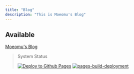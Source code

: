 ```yaml
---
title: "Blog"
description: "This is Moeomu's Blog"
---
```


## Available

[Moeomu's Blog](https://blog.moeomu.com)

> System Status
>
> [![Deploy to Github Pages](https://github.com/BloveDawn/blovedawn.github.io/actions/workflows/deploy.yml/badge.svg)](https://github.com/BloveDawn/blovedawn.github.io/actions/workflows/deploy.yml)
> [![pages-build-deployment](https://github.com/BloveDawn/blovedawn.github.io/actions/workflows/pages/pages-build-deployment/badge.svg)](https://github.com/BloveDawn/blovedawn.github.io/actions/workflows/pages/pages-build-deployment)

